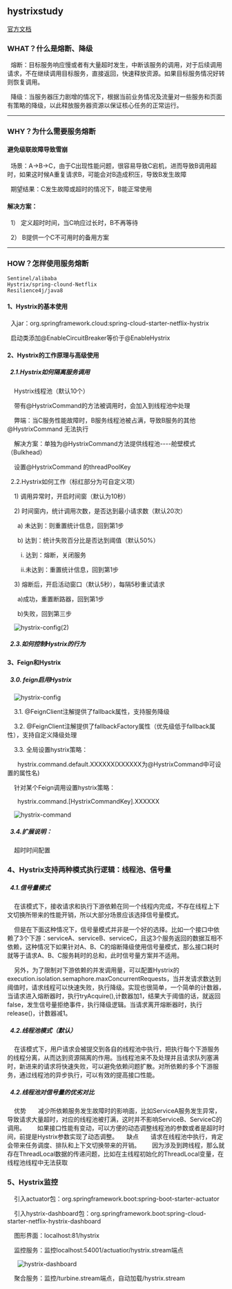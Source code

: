 hystrixstudy
------
[官方文档](https://cloud.spring.io/spring-cloud-static/spring-cloud-netflix/1.4.7.RELEASE/single/spring-cloud-netflix.html)

<h3>WHAT？什么是熔断、降级</h3>
&nbsp;&nbsp;熔断：目标服务响应慢或者有大量超时发生，中断该服务的调用，对于后续调用请求，不在继续调用目标服务，直接返回，快速释放资源。如果目标服务情况好转则恢复调用。

&nbsp;&nbsp;降级：当服务器压力剧增的情况下，根据当前业务情况及流量对一些服务和页面有策略的降级，以此释放服务器资源以保证核心任务的正常运行。

-----
<h3>WHY？为什么需要服务熔断</h3>
<h4>避免级联故障导致雪崩</h4>

&nbsp;&nbsp;场景：A→B→C，由于C出现性能问题，很容易导致C宕机，进而导致B调用超时，如果这时候A重复请求B，可能会对B造成积压，导致B发生故障

&nbsp;&nbsp;期望结果：C发生故障或超时的情况下，B能正常使用

<h4>解决方案：</h4>

&nbsp;&nbsp;1）  定义超时时间，当C响应过长时，B不再等待

&nbsp;&nbsp;2）  B提供一个C不可用时的备用方案

---
<h3>HOW？怎样使用服务熔断</h3>

    Sentinel/alibaba
    Hystrix/spring-clound-Netflix
    Resilience4j/java8

<h4>1、Hystrix的基本使用</h4>

&nbsp;&nbsp;入jar：org.springframework.cloud:spring-cloud-starter-netflix-hystrix

&nbsp;&nbsp;启动类添加@EnableCircuitBreaker等价于@EnableHystrix
<h4>2、Hystrix的工作原理与高级使用</h4>

<h5>&nbsp;&nbsp;2.1.Hystrix如何隔离服务调用</h5>

&nbsp;&nbsp;&nbsp;&nbsp;Hystrix线程池（默认10个）

&nbsp;&nbsp;&nbsp;&nbsp;带有@HystrixCommand的方法被调用时，会加入到线程池中处理

&nbsp;&nbsp;&nbsp;&nbsp;弊端：当C服务性能故障时，B服务线程池被占满，导致B服务的其他@HystrixCommand 无法执行

&nbsp;&nbsp;&nbsp;&nbsp;解决方案：单独为@HystrixCommand方法提供线程池----舱壁模式（Bulkhead）

&nbsp;&nbsp;&nbsp;&nbsp;设置@HystrixCommand 的threadPoolKey

&nbsp;&nbsp;2.2.Hystrix如何工作（标红部分为可自定义项）

&nbsp;&nbsp;&nbsp;&nbsp;1) 调用异常时，开启时间窗（默认为10秒）

&nbsp;&nbsp;&nbsp;&nbsp;2) 时间窗内，统计调用次数，是否达到最小请求数（默认20次）

&nbsp;&nbsp;&nbsp;&nbsp;&nbsp;&nbsp;a) 未达到：则重置统计信息，回到第1步

&nbsp;&nbsp;&nbsp;&nbsp;&nbsp;&nbsp;b) 达到：统计失败百分比是否达到阈值（默认50%）

&nbsp;&nbsp;&nbsp;&nbsp;&nbsp;&nbsp;&nbsp;&nbsp;i. 达到：熔断，关闭服务

&nbsp;&nbsp;&nbsp;&nbsp;&nbsp;&nbsp;&nbsp;&nbsp;ii.未达到：重置统计信息，回到第1步

&nbsp;&nbsp;&nbsp;&nbsp;3)  熔断后，开启活动窗口（默认5秒），每隔5秒重试请求

&nbsp;&nbsp;&nbsp;&nbsp;&nbsp;&nbsp;a)成功，重置断路器，回到第1步

&nbsp;&nbsp;&nbsp;&nbsp;&nbsp;&nbsp;b)失败，回到第三步

&nbsp;&nbsp;&nbsp;&nbsp;![hystrix-config(2)](https://github.com/NewerForGitHub/hystrixstudy/blob/master/sc-api/src/main/img/hystrix-config(2).png)

<h5>&nbsp;&nbsp;2.3.如何控制Hystrix的行为</h5>
<h4/>3、Feign和Hystrix</h4>

<h5>&nbsp;&nbsp;3.0. feign启用Hystrix</h5>

&nbsp;&nbsp;&nbsp;&nbsp;![hystrix-config](https://github.com/NewerForGitHub/hystrixstudy/blob/master/sc-api/src/main/img/hystrix-config.png)

&nbsp;&nbsp;&nbsp;&nbsp;3.1. @FeignClient注解提供了fallback属性，支持服务降级

&nbsp;&nbsp;&nbsp;&nbsp;3.2. @FeignClient注解提供了fallbackFactory属性（优先级低于fallback属性），支持自定义降级处理

&nbsp;&nbsp;&nbsp;&nbsp;3.3. 全局设置hystrix策略：

&nbsp;&nbsp;&nbsp;&nbsp;&nbsp;&nbsp;hystrix.command.default.XXXXXX(XXXXXX为@HystrixCommand中可设置的属性名)

&nbsp;&nbsp;&nbsp;&nbsp;针对某个Feign调用设置hystrix策略：

&nbsp;&nbsp;&nbsp;&nbsp;&nbsp;&nbsp;hystrix.command.[HystrixCommandKey].XXXXXX

&nbsp;&nbsp;&nbsp;&nbsp;![hystrix-command](https://github.com/NewerForGitHub/hystrixstudy/blob/master/sc-api/src/main/img/hystrix-command.png)

<h5>&nbsp;&nbsp;3.4.扩展说明：</h5>

&nbsp;&nbsp;&nbsp;&nbsp;超时时间配置

<h3>4、Hystrix支持两种模式执行逻辑：线程池、信号量</h3>

<h5>&nbsp;&nbsp;4.1.信号量模式</h5>

&nbsp;&nbsp;&nbsp;&nbsp;在该模式下，接收请求和执行下游依赖在同一个线程内完成，不存在线程上下文切换所带来的性能开销，所以大部分场景应该选择信号量模式。

&nbsp;&nbsp;&nbsp;&nbsp;但是在下面这种情况下，信号量模式并非是一个好的选择。比如一个接口中依赖了3个下游：serviceA、serviceB、serviceC，且这3个服务返回的数据互相不依赖，这种情况下如果针对A、B、C的熔断降级使用信号量模式，那么接口耗时就等于请求A、B、C服务耗时的总和，此时信号量方案并不适用。

&nbsp;&nbsp;&nbsp;&nbsp;另外，为了限制对下游依赖的并发调用量，可以配置Hystrix的execution.isolation.semaphore.maxConcurrentRequests，当并发请求数达到阈值时，请求线程可以快速失败，执行降级。实现也很简单，一个简单的计数器，当请求进入熔断器时，执行tryAcquire(),计数器加1，结果大于阈值的话，就返回false，发生信号量拒绝事件，执行降级逻辑。当请求离开熔断器时，执行release()，计数器减1。

<h5>&nbsp;&nbsp;4.2.线程池模式（默认）</h5>

&nbsp;&nbsp;&nbsp;&nbsp;在该模式下，用户请求会被提交到各自的线程池中执行，把执行每个下游服务的线程分离，从而达到资源隔离的作用。当线程池来不及处理并且请求队列塞满时，新进来的请求将快速失败，可以避免依赖问题扩散。对所依赖的多个下游服务，通过线程池的异步执行，可以有效的提高接口性能。

<h5>&nbsp;&nbsp;4.2.线程池对信号量的优劣对比</h5>

&nbsp;&nbsp;&nbsp;&nbsp;优势
&nbsp;&nbsp;&nbsp;&nbsp;&nbsp;&nbsp;减少所依赖服务发生故障时的影响面，比如ServiceA服务发生异常，导致请求大量超时，对应的线程池被打满，这时并不影响ServiceB、ServiceC的调用。
&nbsp;&nbsp;&nbsp;&nbsp;&nbsp;&nbsp;如果接口性能有变动，可以方便的动态调整线程池的参数或者是超时时间，前提是Hystrix参数实现了动态调整。
&nbsp;&nbsp;&nbsp;&nbsp;缺点
&nbsp;&nbsp;&nbsp;&nbsp;&nbsp;&nbsp;请求在线程池中执行，肯定会带来任务调度、排队和上下文切换带来的开销。
&nbsp;&nbsp;&nbsp;&nbsp;&nbsp;&nbsp;因为涉及到跨线程，那么就存在ThreadLocal数据的传递问题，比如在主线程初始化的ThreadLocal变量，在线程池线程中无法获取

<h3>5、Hystrix监控</h3>

&nbsp;&nbsp;&nbsp;&nbsp;引入actuator包：org.springframework.boot:spring-boot-starter-actuator

&nbsp;&nbsp;&nbsp;&nbsp;引入hystrix-dashboard包：org.springframework.boot:spring-cloud-starter-netflix-hystrix-dashboard

&nbsp;&nbsp;&nbsp;&nbsp;图形界面：localhost:81/hystrix

&nbsp;&nbsp;&nbsp;&nbsp;监控服务：监控localhost:54001/actuatior/hystrix.stream端点

&nbsp;&nbsp;&nbsp;&nbsp;&nbsp;&nbsp;![hystrix-dashboard](https://github.com/NewerForGitHub/hystrixstudy/blob/master/sc-api/src/main/img/hystrix-dashboard.png)

&nbsp;&nbsp;&nbsp;&nbsp;聚合服务：监控/turbine.stream端点，自动加载/hystrix.stream